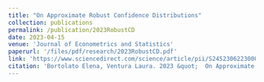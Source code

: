 ```yaml
---
title: "On Approximate Robust Confidence Distributions"
collection: publications
permalink: /publication/2023RobustCD
date: 2023-04-15
venue: 'Journal of Econometrics and Statistics'
paperurl: '/files/pdf/research/2023RobustCD.pdf'
link: 'https://www.sciencedirect.com/science/article/pii/S2452306223000321'
citation: 'Bortolato Elena, Ventura Laura. 2023 &quot;  On Approximate Robust Confidence Distributions.&quot; <i>Journal of Econometrics and Statistics</i> to appear. &quot
---
```


